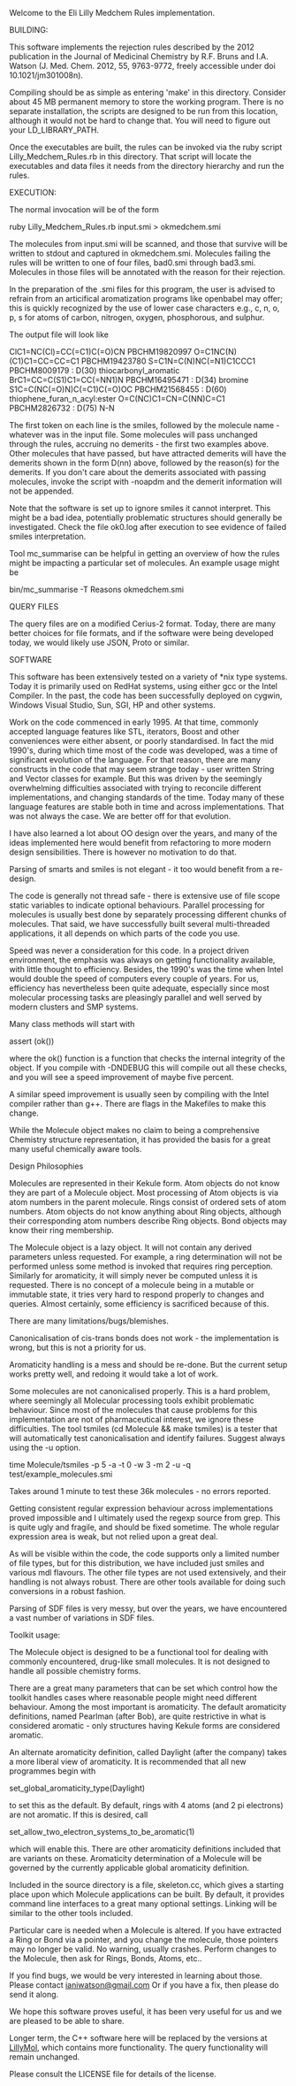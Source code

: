 Welcome to the Eli Lilly Medchem Rules implementation.

BUILDING:

This software implements the rejection rules described by the 2012
publication in the Journal of Medicinal Chemistry by
R.F. Bruns and I.A. Watson (J. Med. Chem. 2012, 55, 9763-9772,
freely accessible under doi 10.1021/jm301008n).

Compiling should be as simple as entering 'make' in this directory.
Consider about 45 MB permanent memory to store the working program.
There is no separate installation, the scripts are designed to be run
from this location, although it would not be hard to change that. You
will need to figure out your LD_LIBRARY_PATH.

Once the executables are built, the rules can be invoked via the ruby
script Lilly_Medchem_Rules.rb in this directory.  That script will
locate the executables and data files it needs from the directory
hierarchy and run the rules.

EXECUTION:

The normal invocation will be of the form

ruby Lilly_Medchem_Rules.rb input.smi > okmedchem.smi

The molecules from input.smi will be scanned, and those that survive
will be written to stdout and captured in okmedchem.smi. Molecules
failing the rules will be written to one of four files, bad0.smi
through bad3.smi. Molecules in those files will be annotated with
the reason for their rejection.

In the preparation of the .smi files for this program, the user is
advised to refrain from an articifical aromatization programs like
openbabel may offer; this is quickly recognized by the use of lower
case characters e.g., c, n, o, p, s for atoms of carbon, nitrogen,
oxygen, phosphorous, and sulphur.

The output file will look like

ClC1=NC(Cl)=CC(=C1)C(=O)CN PBCHM19820997
O=C1NC(N)(C1)C1=CC=CC=C1 PBCHM19423780
S=C1N=C(N)NC(=N1)C1CCC1 PBCHM8009179 : D(30) thiocarbonyl_aromatic
BrC1=CC=C(S1)C1=CC(=NN1)N PBCHM16495471 : D(34) bromine
S1C=C(NC(=O)N)C(=C1)C(=O)OC PBCHM21568455 : D(60) thiophene_furan_n_acyl:ester
O=C(NC)C1=CN=C(NN)C=C1 PBCHM2826732 : D(75) N-N

The first token on each line is the smiles, followed by the molecule
name - whatever was in the input file. Some molecules will pass
unchanged through the rules, accruing no demerits - the first two
examples above. Other molecules that have passed, but have attracted
demerits will have the demerits shown in the form D(nn) above,
followed by the reason(s) for the demerits. If you don't care about
the demerits associated with passing molecules, invoke the script
with -noapdm and the demerit information will not be appended.

Note that the software is set up to ignore smiles it cannot interpret.
This might be a bad idea, potentially problematic structures should
generally be investigated. Check the file ok0.log after execution to 
see evidence of failed smiles interpretation.

Tool mc_summarise can be helpful in getting an overview of how the
rules might be impacting a particular set of molecules. An example
usage might be

bin/mc_summarise -T Reasons okmedchem.smi

QUERY FILES

The query files are on a modified Cerius-2 format. Today, there are
many better choices for file formats, and if the software were
being developed today, we would likely use JSON, Proto or similar.

SOFTWARE

This software has been extensively tested on a variety of *nix type
systems.  Today it is primarily used on RedHat systems, using either
gcc or the Intel Compiler.  In the past, the code has been
successfully deployed on cygwin, Windows Visual Studio, Sun, SGI, HP
and other systems. 

Work on the code commenced in early 1995.  At that time, commonly
accepted language features like STL, iterators, Boost and other
conveniences were either absent, or poorly standardised.  In fact the
mid 1990's, during which time most of the code was developed, was a
time of significant evolution of the language.  For that reason, there
are many constructs in the code that may seem strange today - user
written String and Vector classes for example.  But this was driven by
the seemingly overwhelming difficulties associated with trying to reconcile
different implementations, and changing standards of the time.  Today
many of these language features are stable both in time and across
implementations.  That was not always the case.  We are better off for
that evolution.

I have also learned a lot about OO design over the years, and many
of the ideas implemented here would benefit from refactoring to more
modern design sensibilities. There is however no motivation to do that.

Parsing of smarts and smiles is not elegant - it too would benefit
from a re-design.

The code is generally not thread safe - there is extensive use of file
scope static variables to indicate optional behaviours.  Parallel
processing for molecules is usually best done by separately processing
different chunks of molecules.  That said, we have successfully built
several multi-threaded applications, it all depends on which parts of
the code you use.

Speed was never a consideration for this code.  In a project driven
environment, the emphasis was always on getting functionality
available, with little thought to efficiency.  Besides, the 1990's was
the time when Intel would double the speed of computers every couple
of years.  For us, efficiency has nevertheless been quite adequate,
especially since most molecular processing tasks are pleasingly
parallel and well served by modern clusters and SMP systems.

Many class methods will start with

assert (ok())

where the ok() function is a function that checks the internal
integrity of the object.  If you compile with -DNDEBUG this will
compile out all these checks, and you will see a speed improvement of
maybe five percent.

A similar speed improvement is usually seen by compiling with the
Intel compiler rather than g++. There are flags in the Makefiles to
make this change.

While the Molecule object makes no claim to being a comprehensive 
Chemistry structure representation, it has provided the basis for
a great many useful chemically aware tools.

Design Philosophies

Molecules are represented in their Kekule form.  Atom objects do not
know they are part of a Molecule object.  Most processing of Atom
objects is via atom numbers in the parent molecule.  Rings consist of
ordered sets of atom numbers. Atom objects do not know anything about
Ring objects, although their corresponding atom numbers describe Ring
objects. Bond objects may know their ring membership.

The Molecule object is a lazy object.  It will not contain any derived
parameters unless requested.  For example, a ring determination will
not be performed unless some method is invoked that requires ring
perception.  Similarly for aromaticity, it will simply never be
computed unless it is requested. There is no concept of a molecule
being in a mutable or immutable state, it tries very hard
to respond properly to changes and queries. Almost certainly, some
efficiency is sacrificed because of this.

There are many limitations/bugs/blemishes.

Canonicalisation of cis-trans bonds does not work - the implementation
is wrong, but this is not a priority for us.

Aromaticity handling is a mess and should be re-done.  But the current
setup works pretty well, and redoing it would take a lot of work.

Some molecules are not canonicalised properly. This is a hard problem,
where seemingly all Molecular processing tools exhibit problematic
behaviour. Since most of the molecules that cause problems for this
implementation are not of pharmaceutical interest, we ignore these
difficulties. The tool tsmiles (cd Molecule && make tsmiles) is a tester 
that will automatically test canonicalisation and identify failures.
Suggest always using the -u option.

time Molecule/tsmiles -p 5 -a -t 0 -w 3 -m 2 -u -q test/example_molecules.smi

Takes around 1 minute to test these 36k molecules - no errors reported.

Getting consistent regular expression behaviour across implementations
proved impossible and I ultimately used the regexp source from grep. 
This is quite ugly and fragile, and should be fixed sometime.  The
whole regular expression area is weak, but not relied upon a great
deal.

As will be visible within the code, the code supports only a limited
number of file types, but for this distribution, we have included just
smiles and various mdl flavours.  The other file types are not used
extensively, and their handling is not always robust.  There are other
tools available for doing such conversions in a robust fashion.

Parsing of SDF files is very messy, but over the years, we have encountered
a vast number of variations in SDF files.

Toolkit usage:

The Molecule object is designed to be a functional tool for dealing
with commonly encountered, drug-like small molecules.  It is not
designed to handle all possible chemistry forms. 

There are a great many parameters that can be set which control how the
toolkit handles cases where reasonable people might need different
behaviour.  Among the most important is aromaticity.  The default
aromaticity definitions, named Pearlman (after Bob), are quite
restrictive in what is considered aromatic - only structures having
Kekule forms are considered aromatic. 

An alternate aromaticity definition, called Daylight (after the
company) takes a more liberal view of aromaticity.  It is recommended
that all new programmes begin with

 set_global_aromaticity_type(Daylight)

to set this as the default. By default, rings with 4 atoms (and 2 pi 
electrons) are not aromatic.  If this is desired, call 

 set_allow_two_electron_systems_to_be_aromatic(1)

which will enable this. There are other aromaticity definitions 
included that are variants on these. Aromaticity determination of
a Molecule will be governed by the currently applicable global
aromaticity definition.

Included in the source directory is a file, skeleton.cc, which gives
a starting place upon which Molecule applications can be built.
By default, it provides command line interfaces to a great many
optional settings. Linking will be similar to the other tools 
included.

Particular care is needed when a Molecule is altered. If you have
extracted a Ring or Bond via a pointer, and you change the molecule,
those pointers may no longer be valid. No warning, usually crashes.
Perform changes to the Molecule, then ask for Rings, Bonds, Atoms,
etc..



If you find bugs, we would be very interested in learning about those. 
Please contact ianiwatson@gmail.com  Or if you have a fix, then please
do send it along.

We hope this software proves useful, it has been very useful for us
and we are pleased to be able to share.

Longer term, the C++ software here will be replaced by the versions at
[LillyMol](https://github.com/EliLillyCo/LillyMol), which contains
more functionality. The query functionality will remain unchanged.


Please consult the LICENSE file for details of the license.
